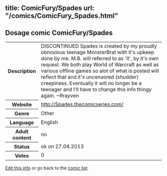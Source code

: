 title: ComicFury/Spades
url: "/comics/ComicFury_Spades.html"
---
Dosage comic ComicFury/Spades
-----------------------------------------

<p id="msg"></p>
<script type="text/javascript">
if (window.location.search === '?edit_info_mail=sent_ok') {
  var elem = document.getElementById("msg");
  elem.innerHTML = 'Edited information sucessfully sent.';
  elem.className = 'ok';
}
</script>
<table class="comicinfo">
<tr>
<th>Description</th><td>DISCONTINUED Spades is created by my proudly obnoxious teenage MonsterBrat with it's upkeep done by me. M.B. will referred to as 'it', by it's own request. We both play World of Warcraft as well as various offline games so alot of what is posted will reflect that and it's uncensored (shudder) creepiness. Eventually it will no longer be a teenager and I'll have to change this info thingy again. ~Rrayven</td>
</tr>
<tr>
<th>Website</th><td><a href="http://Spades.thecomicseries.com/">http://Spades.thecomicseries.com/</a></td>
</tr>
<tr>
<th>Genre</th><td>Other</td>
</tr>
<tr>
<th>Language</th><td>English</td>
</tr>
<tr>
<th>Adult content</th><td>no</td>
</tr>
<tr>
<th>Status</th><td>ok on 27.04.2013</td>
</tr>
<tr>
<th>Votes</th><td>0</td>
</tr>
</table>

[Edit this info](ComicFury_Spades_edit.html) or go back to the [comic list](../comic-index.html).
